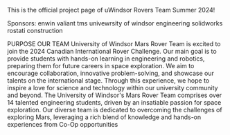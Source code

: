This is the official project page of uWindsor Rovers Team Summer 2024!

Sponsors:
enwin
valiant tms 
univewrsity of windsor engineering
solidworks
rostati construction 


PURPOSE
 OUR TEAM
University of Windsor Mars Rover Team is excited to join the 2024 
Canadian International Rover Challenge. Our main goal is to provide 
students with hands-on learning in engineering and robotics, preparing 
them for future careers in space exploration. We aim to encourage 
collaboration, innovative problem-solving, and showcase our talents on 
the international stage. Through this experience, we hope to inspire a love 
for science and technology within our university community and beyond.
The University of Windsor's Mars Rover Team comprises over 14 
talented engineering students, driven by an insatiable 
passion for space exploration. Our diverse team is dedicated 
to overcoming the challenges of exploring Mars, leveraging 
a rich blend of knowledge and hands-on experiences from 
Co-Op opportunities